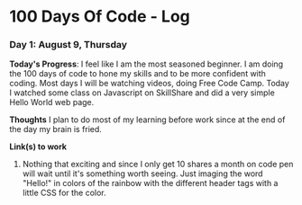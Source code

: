 # 100 Days Of Code - Log


### Day 1: August 9, Thursday

**Today's Progress**: I feel like I am the most seasoned beginner. I am doing the 100 days of code to hone my skills and to be more confident with coding. Most days I will be watching videos, doing Free Code Camp. Today I watched some class on Javascript on SkillShare and did a very simple Hello World web page.

**Thoughts** I plan to do most of my learning before work since at the end of the day my brain is fried.

**Link(s) to work**
1. Nothing that exciting and since I only get 10 shares a month on code pen will wait until it's something worth seeing. Just imaging the word "Hello!" in colors of the rainbow with the different header tags with a little CSS for the color.
